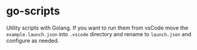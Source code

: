 # go-scripts

Utility scripts with Golang. If you want to run them from vsCode move the `example.launch.json` into `.vscode` directory and rename to `launch.json` and configure as needed.
